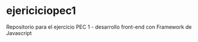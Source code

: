 # ejericiciopec1
Repositorio para el ejercicio PEC 1 - desarrollo front-end con Framework de Javascript  
